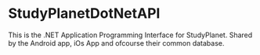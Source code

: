 # StudyPlanetDotNetAPI
This is the .NET Application Programming Interface for StudyPlanet. Shared by the Android app, iOs App and ofcourse their common database.
